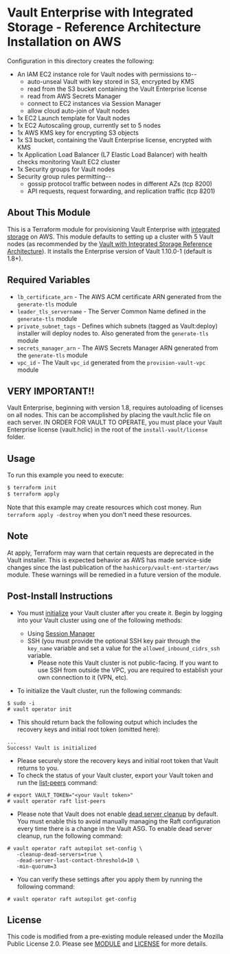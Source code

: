 # Vault Enterprise with Integrated Storage - Reference Architecture Installation on AWS

Configuration in this directory creates the following:

- An IAM EC2 instance role for Vault nodes with permissions to--
  - auto-unseal Vault with key stored in S3, encrypted by KMS
  - read from the S3 bucket containing the Vault Enterprise license
  - read from AWS Secrets Manager
  - connect to EC2 instances via Session Manager
  - allow cloud auto-join of Vault nodes
- 1x EC2 Launch template for Vault nodes
- 1x EC2 Autoscaling group, currently set to 5 nodes
- 1x AWS KMS key for encrypting S3 objects
- 1x S3 bucket, containing the Vault Enterprise license, encrypted with KMS
- 1x Application Load Balancer (L7 Elastic Load Balancer) with health checks monitoring Vault EC2 cluster
- 1x Security groups for Vault nodes
- Security group rules permitting--
  - gossip protocol traffic between nodes in different AZs (tcp 8200)
  - API requests, request forwarding, and replication traffic (tcp 8201)

## About This Module

This is a Terraform module for provisioning Vault Enterprise with [integrated
storage](https://www.vaultproject.io/docs/concepts/integrated-storage) on AWS.
This module defaults to setting up a cluster with 5 Vault nodes (as recommended
by the [Vault with Integrated Storage Reference
Architecture](https://learn.hashicorp.com/vault/operations/raft-reference-architecture)).
It installs the Enterprise version of Vault 1.10.0-1 (default is 1.8+).

## Required Variables

- `lb_certificate_arn` - The AWS ACM certificate ARN generated from the `generate-tls` module
- `leader_tls_servername` - The Server Common Name defined in the `generate-tls` module
- `private_subnet_tags` - Defines which subnets (tagged as Vault:deploy) installer will deploy nodes to. Also generated from the `generate-tls` module
- `secrets_manager_arn` - The AWS Secrets Manager ARN generated from the `generate-tls` module
- `vpc_id` - The Vault `vpc_id` generated from the `provision-vault-vpc` module

## VERY IMPORTANT!!

Vault Enterprise, beginning with version 1.8, requires autoloading of licenses on all nodes. This can be accomplished by placing the vault.hclic file on each server. IN ORDER FOR VAULT TO OPERATE, you must place your Vault Enterprise license (vault.hclic) in the root of the `install-vault/license` folder.

## Usage

To run this example you need to execute:

```bash
$ terraform init
$ terraform apply
```

Note that this example may create resources which cost money. Run `terraform apply -destroy` when you don't need these resources.

## Note

At apply, Terraform may warn that certain requests are deprecated in the Vault installer. This is expected behavior as AWS has made service-side changes since the last publication of the `hashicorp/vault-ent-starter/aws` module. These warnings will be remedied in a future version of the module.

## Post-Install Instructions

  - You must
    [initialize](https://www.vaultproject.io/docs/commands/operator/init#operator-init)
    your Vault cluster after you create it. Begin by logging into your Vault
    cluster using one of the following methods:
      - Using [Session
        Manager](https://docs.aws.amazon.com/AWSEC2/latest/UserGuide/session-manager.html)
      - SSH (you must provide the optional SSH key pair through the `key_name`
        variable and set a value for the `allowed_inbound_cidrs_ssh` variable.
          - Please note this Vault cluster is not public-facing. If you want to
            use SSH from outside the VPC, you are required to establish your own
            connection to it (VPN, etc).

  - To initialize the Vault cluster, run the following commands:

```
$ sudo -i
# vault operator init
```

  - This should return back the following output which includes the recovery
    keys and initial root token (omitted here):

```
...
Success! Vault is initialized
```

  - Please securely store the recovery keys and initial root token that Vault
    returns to you.
  - To check the status of your Vault cluster, export your Vault token and run
    the
    [list-peers](https://www.vaultproject.io/docs/commands/operator/raft#list-peers)
    command:

```
# export VAULT_TOKEN="<your Vault token>"
# vault operator raft list-peers
```

- Please note that Vault does not enable [dead server
  cleanup](https://www.vaultproject.io/docs/concepts/integrated-storage/autopilot#dead-server-cleanup)
  by default. You must enable this to avoid manually managing the Raft
  configuration every time there is a change in the Vault ASG. To enable dead
  server cleanup, run the following command:

 ```
# vault operator raft autopilot set-config \
    -cleanup-dead-servers=true \
    -dead-server-last-contact-threshold=10 \
    -min-quorum=3
 ```

- You can verify these settings after you apply them by running the following command:

```
# vault operator raft autopilot get-config
```

## License

This code is modified from a pre-existing module released under the Mozilla Public License 2.0. Please see [MODULE](https://registry.terraform.io/modules/hashicorp/vault-ent-starter/aws/latest) and 
[LICENSE](https://github.com/hashicorp/terraform-aws-vault-ent-starter/blob/main/LICENSE)
for more details.
